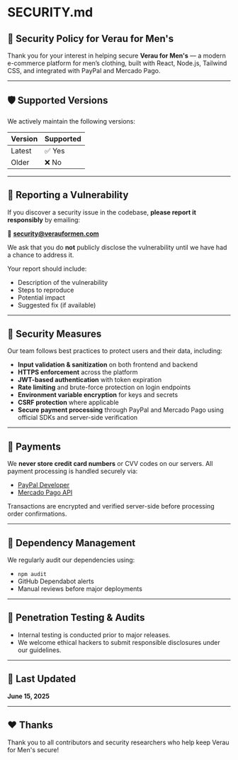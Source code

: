 # SECURITY.md

## 📢 Security Policy for Verau for Men's

Thank you for your interest in helping secure **Verau for Men's** — a modern e-commerce platform for men’s clothing, built with React, Node.js, Tailwind CSS, and integrated with PayPal and Mercado Pago.

---

## 🛡️ Supported Versions

We actively maintain the following versions:

| Version | Supported |
|---------|-----------|
| Latest  | ✅ Yes     |
| Older   | ❌ No      |

---

## 🚨 Reporting a Vulnerability

If you discover a security issue in the codebase, **please report it responsibly** by emailing:

📧 **security@verauformen.com**

We ask that you do **not** publicly disclose the vulnerability until we have had a chance to address it.

Your report should include:

- Description of the vulnerability
- Steps to reproduce
- Potential impact
- Suggested fix (if available)

---

## 🔐 Security Measures

Our team follows best practices to protect users and their data, including:

- **Input validation & sanitization** on both frontend and backend
- **HTTPS enforcement** across the platform
- **JWT-based authentication** with token expiration
- **Rate limiting** and brute-force protection on login endpoints
- **Environment variable encryption** for keys and secrets
- **CSRF protection** where applicable
- **Secure payment processing** through PayPal and Mercado Pago using official SDKs and server-side verification

---

## 🧾 Payments

We **never store credit card numbers** or CVV codes on our servers. All payment processing is handled securely via:

- [PayPal Developer](https://developer.paypal.com/docs/api/overview/)
- [Mercado Pago API](https://www.mercadopago.com.pe/developers/en/)

Transactions are encrypted and verified server-side before processing order confirmations.

---

## 🔄 Dependency Management

We regularly audit our dependencies using:

- `npm audit`
- GitHub Dependabot alerts
- Manual reviews before major deployments

---

## 🧪 Penetration Testing & Audits

- Internal testing is conducted prior to major releases.
- We welcome ethical hackers to submit responsible disclosures under our guidelines.

---

## 📅 Last Updated

**June 15, 2025**

---

## ❤️ Thanks

Thank you to all contributors and security researchers who help keep Verau for Men's secure!

